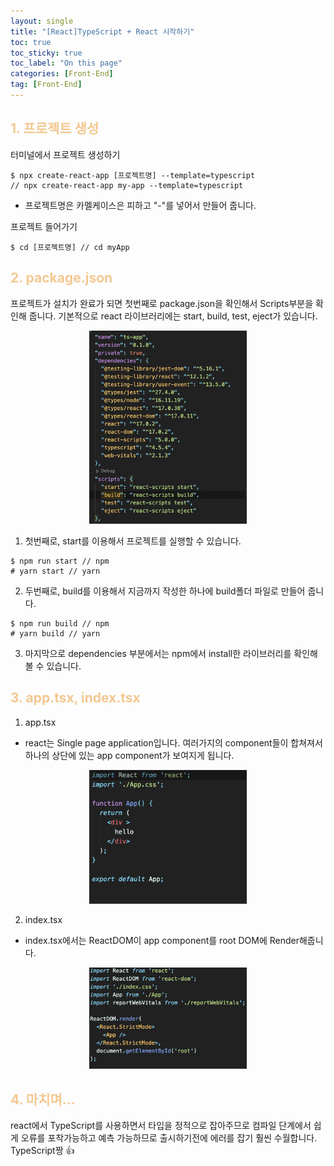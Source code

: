 ```yaml
---
layout: single
title: "[React]TypeScript + React 시작하기"
toc: true
toc_sticky: true
toc_label: "On this page"
categories: [Front-End]
tag: [Front-End]
---
```


## <span style="color: #F3C892">1. 프로젝트 생성</span>

터미널에서 프로젝트 생성하기

```
$ npx create-react-app [프로젝트명] --template=typescript
// npx create-react-app my-app --template=typescript
```

- 프로젝트명은 카멜케이스은 피하고 "-"를 넣어서 만들어 줍니다.
  <br>

프로젝트 들어가기

```
$ cd [프로젝트명] // cd myApp
```

## <span style="color: #F3C892">2. package.json</span>

프로젝트가 설치가 완료가 되면 첫번째로 package.json을 확인해서 Scripts부분을 확인해 줍니다. 기본적으로 react 라이브러리에는 start, build, test, eject가 있습니다.

<center><img src="/images/react/packageJson.png" width="50%" ></center>

1. 첫번째로, start를 이용해서 프로젝트를 실행할 수 있습니다.

```
$ npm run start // npm
# yarn start // yarn
```

2. 두번째로, build를 이용해서 지금까지 작성한 하나에 build폴더 파일로 만들어 줍니다.

```
$ npm run build // npm
# yarn build // yarn
```

3. 마지막으로 dependencies 부분에서는 npm에서 install한 라이브러리를 확인해 볼 수 있습니다.

## <span style="color: #F3C892">3. app.tsx, index.tsx</span>

1. app.tsx

- react는 Single page application입니다. 여러가지의 component들이 합쳐져서 하나의 상단에 있는 app component가 보여지게 됩니다.

<center><img src="/images/react/appTs.png" width="50%" ></center>

2. index.tsx

- index.tsx에서는 ReactDOM이 app component를 root DOM에 Render해줍니다.

<center><img src="/images/react/indexTs.png" width="50%" ></center>

## <span style="color: #F3C892">4. 마치며...</span>

react에서 TypeScript를 사용하면서 타입을 정적으로 잡아주므로 컴파일 단계에서 쉽게 오류를 포착가능하고 예측 가능하므로 출시하기전에 에러를 잡기 훨씬 수월합니다. TypeScript짱 👍
